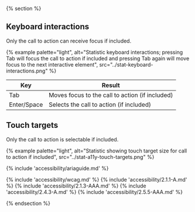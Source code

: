 {% section %}
## Keyboard interactions 
Only the call to action can receive focus if included.

{% example 
    palette="light",
    alt="Statistic keyboard interactions; pressing Tab will focus the call to action if included and pressing Tab again will move focus to the next interactive element",
    src="../stat-keyboard-interactions.png"
%}

<table style="width:100%">
  <thead>
    <tr>
      <th>Key</th>
      <th>Result</th>
    </tr>
  </thead>
  <tbody>
    <tr>
      <td>Tab</td>
      <td>Moves focus to the call to action (if included)</td>
    </tr>
    <tr>
      <td>Enter/Space</td>
      <td>Selects the call to action (if included)</td>
    </tr>
  </tbody>
</table>
  


## Touch targets 
Only the call to action is selectable if included.

{% example 
    palette="light",
    alt="Statistic showing touch target size for call to action if included",
    src="../stat-a11y-touch-targets.png"
%}

{% include 'accessibility/ariaguide.md' %}

{% include 'accessibility/wcag.md' %}
{% include 'accessibility/2.1.1-A.md' %}
{% include 'accessibility/2.1.3-AAA.md' %}
{% include 'accessibility/2.4.3-A.md' %}
{% include 'accessibility/2.5.5-AAA.md' %}

{% endsection %}
